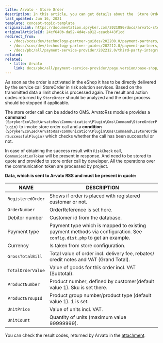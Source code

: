 ```yaml
---
title: Arvato - Store Order
description: In this article, you can get details about the  Store Order service in the Arvato module.
last_updated: Jun 16, 2021
template: concept-topic-template
originalLink: https://documentation.spryker.com/2021080/docs/arvato-store-order-2-0
originalArticleId: 24cf640b-da52-4d4e-a912-ceacb443f1cd
redirect_from:
  - /docs/scos/dev/technology-partner-guides/202200.0/payment-partners/arvato/arvato-store-order.html
  - /docs/scos/dev/technology-partner-guides/202212.0/payment-partners/arvato/arvato-store-order.html
  - /docs/pbc/all/payment-service-provider/202212.0/third-party-integrations/arvato/arvato-store-order.html
related:
related:
  - title: Arvato
    link: docs/pbc/all/payment-service-provider/page.version/base-shop/third-party-integrations/arvato/arvato.html
---
```


 As soon as the order is activated in the eShop it has to be directly delivered by the service call StoreOrder in risk solution services. Based on the transmitted data a limit check is processed again. The result and action codes returned by `StoreOrder` should be analyzed and the order process should be stopped if applicable.

The store order call can be added to OMS. ArvatoRss module provides a **command** `(SprykerEco\Zed\ArvatoRss\Communication\Plugin\Oms\Command\StoreOrderPlugin)` to invoke store order call and a **condition** `(SprykerEco\Zed\ArvatoRss\Communication\Plugin\Oms\Command\IsStoreOrderSuccessfulPlugin)` which checks whether the call has been successful or not.

In case of obtaining the success result with `RiskCheck` call, `CommunicationToken` will be present in response. And need to be stored to quote and provided to store order call by developer.
All the operations over the communication token are processed by project.

**Data, which is sent to Arvato RSS and must be present in quote:**

| NAME | DESCRIPTION |
| --- | --- |
| `RegisteredOrder` | Shows if order is placed with registered customer or not. |
| `OrderNumber` | OrderReference is set here. |
| Debitor number | Customer id from the database. |
| Payment type | Payment type which is mapped to existing payment methods via configuration. See `config.dist.php` to get an example. |
| Currency | Is taken from store configuration. |
| `GrossTotalBill` | Total value of order incl. delivery fee, rebates/ credit notes and VAT (Grand Total). |
| `TotalOrderValue` | Value of goods for this order incl. VAT (Subtotal). |
| `ProductNumber` | Product number, defined by customer(default value 1). Sku is set there. |
| `ProductGroupId` | Product group number/product type (default value 1). 1 is set. |
| `UnitPrice` | Value of units incl. VAT. |
| `UnitCount` | Quantity of units (maximum value 99999999). |

You can check the result codes, returned by Arvato in the [attachment](https://spryker.s3.eu-central-1.amazonaws.com/docs/Technology+Partners/Payment+Partners/Arvato/arvato-rss-result-codes.xlsx).
